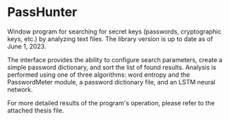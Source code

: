 # PassHunter
Window program for searching for secret keys (passwords, cryptographic keys, etc.) by analyzing text files. The library version is up to date as of June 1, 2023.

The interface provides the ability to configure search parameters, create a simple password dictionary, and sort the list of found results. Analysis is performed using one of three algorithms: word entropy and the PasswordMeter module, a password dictionary file, and an LSTM neural network.

For more detailed results of the program's operation, please refer to the attached thesis file.
